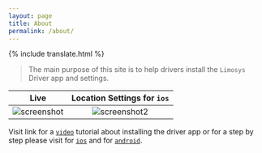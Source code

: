 ```yaml
---
layout: page
title: About
permalink: /about/
---
```


{% include translate.html %}


>The main purpose of this site is to help drivers install the `Limosys` Driver app and settings.

Live             | Location Settings for `ios`
:-------------------------:|:-------------------------:
![screenshot]({{site.baseurl}}/images/limosys.png)  |      ![screenshot2]({{site.baseurl}}/images/location.png)

Visit link for a [`video`]({{site.baseurl}}/video-tutorial) tutorial about installing the driver app or for a step by step please visit for [`ios`]({{site.baseurl}}/blog/2020/05/04/install-limosys-ios) and for [`android`]({{site.baseurl}}/blog/2020/04/23/install-limosys-android).
